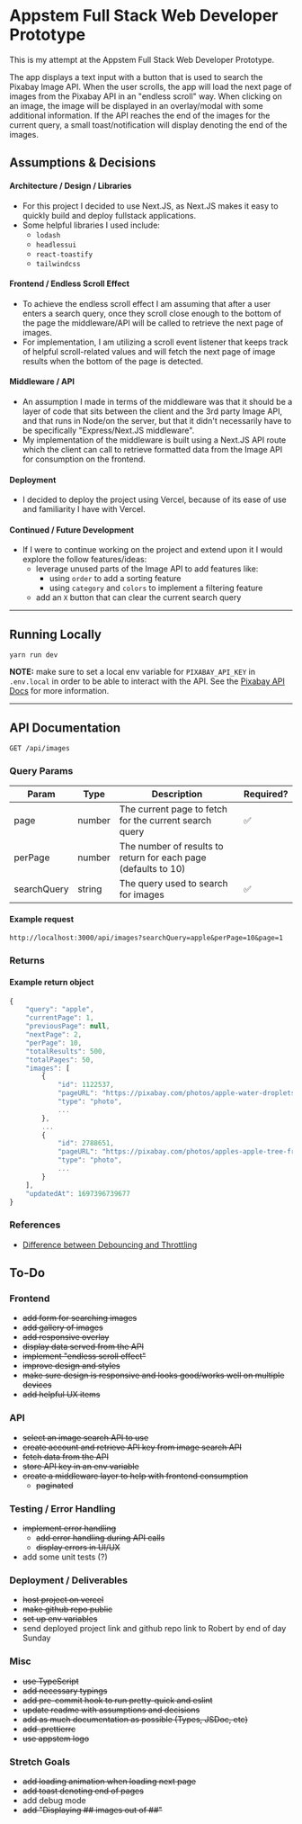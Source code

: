 # Appstem Full Stack Web Developer Prototype

This is my attempt at the Appstem Full Stack Web Developer Prototype.

The app displays a text input with a button that is used to search the Pixabay Image API. When the user scrolls, the app will load the next page of images from the Pixabay API in an "endless scroll" way. When clicking on an image, the image will be displayed in an overlay/modal with some additional information. If the API reaches the end of the images for the current query, a small toast/notification will display denoting the end of the images.

## Assumptions & Decisions

#### Architecture / Design / Libraries
- For this project I decided to use Next.JS, as Next.JS makes it easy to quickly build and deploy fullstack applications.
- Some helpful libraries I used include:
  - `lodash`
  - `headlessui`
  - `react-toastify`
  - `tailwindcss`

#### Frontend / Endless Scroll Effect
- To achieve the endless scroll effect I am assuming that after a user enters a search query, once they scroll close enough to the bottom of the page the middleware/API will be called to retrieve the next page of images.
- For implementation, I am utilizing a scroll event listener that keeps track of helpful scroll-related values and will fetch the next page of image results when the bottom of the page is detected.

#### Middleware / API
- An assumption I made in terms of the middleware was that it should be a layer of code that sits between the client and the 3rd party Image API, and that runs in Node/on the server, but that it didn't necessarily have to be specifically "Express/Next.JS middleware".
- My implementation of the middleware is built using a Next.JS API route which the client can call to retrieve formatted data from the Image API for consumption on the frontend.

#### Deployment
- I decided to deploy the project using Vercel, because of its ease of use and familiarity I have with Vercel.

#### Continued / Future Development
- If I were to continue working on the project and extend upon it I would explore the follow features/ideas:
  - leverage unused parts of the Image API to add features like:
    - using `order` to add a sorting feature
    - using `category` and `colors` to implement a filtering feature
  - add an `X` button that can clear the current search query
---

## Running Locally
```
yarn run dev
```

**NOTE:** make sure to set a local env variable for `PIXABAY_API_KEY` in `.env.local` in order to be able to interact with the API. See the [Pixabay API Docs](https://pixabay.com/api/docs/) for more information.

---

## API Documentation

```
GET /api/images
```

### Query Params

| Param | Type | Description | Required? |
|-------|------|-------------|-----------|
| page | number | The current page to fetch for the current search query | ✅ |
| perPage | number | The number of results to return for each page (defaults to 10) | |
| searchQuery | string | The query used to search for images | ✅ |

#### Example request

```
http://localhost:3000/api/images?searchQuery=apple&perPage=10&page=1
```

### Returns
#### Example return object
```js
{
    "query": "apple",
    "currentPage": 1,
    "previousPage": null,
    "nextPage": 2,
    "perPage": 10,
    "totalResults": 500,
    "totalPages": 50,
    "images": [
        {
            "id": 1122537,
            "pageURL": "https://pixabay.com/photos/apple-water-droplets-fruit-moist-1122537/",
            "type": "photo",
            ...
        },
        ...
        {
            "id": 2788651,
            "pageURL": "https://pixabay.com/photos/apples-apple-tree-fruits-orchard-2788651/",
            "type": "photo",
            ...
        }
    ],
    "updatedAt": 1697396739677
}
```

### References

- [Difference between Debouncing and Throttling](https://www.geeksforgeeks.org/difference-between-debouncing-and-throttling/#)

## To-Do

### Frontend

- ~~add form for searching images~~
- ~~add gallery of images~~
- ~~add responsive overlay~~
- ~~display data served from the API~~
- ~~implement "endless scroll effect"~~
- ~~improve design and styles~~
- ~~make sure design is responsive and looks good/works well on multiple devices~~
- ~~add helpful UX items~~

### API

- ~~select an image search API to use~~
- ~~create account and retrieve API key from image search API~~
- ~~fetch data from the API~~
- ~~store API key in an env variable~~
- ~~create a middleware layer to help with frontend consumption~~
  - ~~paginated~~

### Testing / Error Handling

- ~~implement error handling~~
  - ~~add error handling during API calls~~
  - ~~display errors in UI/UX~~
- add some unit tests (?)

### Deployment / Deliverables

- ~~host project on vercel~~
- ~~make github repo public~~
- ~~set up env variables~~
- send deployed project link and github repo link to Robert by end of day Sunday

### Misc

- ~~use TypeScript~~
- ~~add necessary typings~~
- ~~add pre-commit hook to run pretty-quick and eslint~~
- ~~update readme with assumptions and decisions~~
- ~~add as much documentation as possible (Types, JSDoc, etc)~~
- ~~add .prettierrc~~
- ~~use appstem logo~~

### Stretch Goals

- ~~add loading animation when loading next page~~
- ~~add toast denoting end of pages~~
- add debug mode
- ~~add "Displaying ## images out of ##"~~
